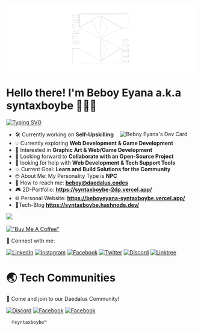 <img alt="banner" align="center" width="100%" height="1%" src="./image/banner.png"/>

<h1>Hello there! I'm Beboy Eyana a.k.a syntaxboybe 🕵🏼‍♂️</h1>

[![Typing SVG](https://readme-typing-svg.demolab.com?font=Fira+Code&weight=600&pause=700&color=15f4ee&vCenter=true&width=685&height=20&lines=I'm+a+Information+Technology+Student;Aspiring+Developer+from+the+Philippines.;~+Cogito,+ergu+sum)](https://git.io/typing-svg)

<a href="https://app.daily.dev/syntax_boybe"><img align="right" src="https://api.daily.dev/devcards/e091829a9dfd42a19fe5adae100780ed.png?r=qo1" width="40%" alt="Beboy Eyana's Dev Card"/></a>

  - 🛠️ Currently working on **Self-Upskilling**
  - 💡 Currently exploring **Web Development & Game Development**
  - 🤔 Interested in **Graphic Art & Web/Game Development**
  - 🤝 Looking forward to **Collaborate with an Open-Source Project**
  - 🧐 looking for help with **Web Development & Tech Support Tools**
  - 💥 Current Goal: **Learn and Build Solutions for the Community**
  - 🤓 About Me: My Personality Type is **NPC**
  - 📧 How to reach me: **beboy@daedalus.codes**
  - 🎮 2D-Portfolio: **https://syntaxboybe-2dp.vercel.app/**
  - 🌐 Personal Website: **https://beboyeyana-syntaxboybe.vercel.app/**
  - 📝Tech-Blog **https://syntaxboybe.hashnode.dev/**

![](https://komarev.com/ghpvc/?username=syntaxboybe&label=Profile%20views&color=0e75b6&style=flat)

[!["Buy Me A Coffee"](https://www.buymeacoffee.com/assets/img/custom_images/orange_img.png)](https://www.buymeacoffee.com/syntaxboybe)

🔗 Connect with me:

[![LinkedIn](https://img.shields.io/badge/beboyeyana-0077B5?&logo=linkedin&logoColor=white)](https://www.linkedin.com/in/syntaxboybe)
[![Instagram](https://img.shields.io/badge/syntaxboybe-E4405F?&logo=instagram&logoColor=white)](https://www.instagram.com/syntaxboybe)
[![Facebook](https://img.shields.io/badge/syntaxboybe-2374E1?logo=facebook&logoColor=white)](https://www.facebook.com/syntaxboybe)
[![Twitter](https://img.shields.io/badge/syntaxboybe-1DA1F2?&logo=twitter&logoColor=white)](https://twitter.com/syntaxboybe)
[![Discord](https://img.shields.io/badge/syntaxboybe-%237289DA.svg?logo=discord&logoColor=white)](https://discordapp.com/users/831106489141428275)
[![Linktree](https://img.shields.io/badge/syntaxboybe-0077B5?&logo=linktree&logoColor=white)](https://www.linktr.ee/syntaxboybe)
# 🌏 Tech Communities

🤝 Come and join to our Daedalus Community!

[![Discord](https://img.shields.io/badge/Daedalus-%237289DA.svg?logo=discord&logoColor=white)](https://discord.gg/daedalusdev) 
[![Facebook](https://img.shields.io/badge/daedaluscommunity-2374E1?logo=facebook&logoColor=white)](https://web.facebook.com/groups/241206032249171)
[![Facebook](https://img.shields.io/badge/daedalus-2374E1?logo=facebook&logoColor=white)](https://web.facebook.com/profile.php?id=61551474381616)

      ©syntaxboybe™
